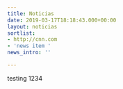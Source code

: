 ```yaml
---
title: Noticias
date: 2019-03-17T18:18:43.000+00:00
layout: noticias
sortlist:
- http://cnn.com
- 'news item '
news_intro: ''

---
```

testing 1234